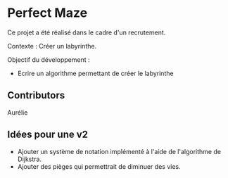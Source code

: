 # Perfect Maze

Ce projet a été réalisé dans le cadre d'un recrutement.

Contexte :  Créer un labyrinthe.

Objectif du développement :
- Ecrire un algorithme permettant de créer le labyrinthe

Contributors
--

Aurélie 


Idées pour une v2
--
- Ajouter un système de notation implémenté à l'aide de l'algorithme de Dijkstra.
- Ajouter des pièges qui permettrait de diminuer des vies.
